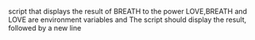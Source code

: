 script that displays the result of BREATH to the power LOVE,BREATH and LOVE are environment variables and The script should display the result, followed by a new line
